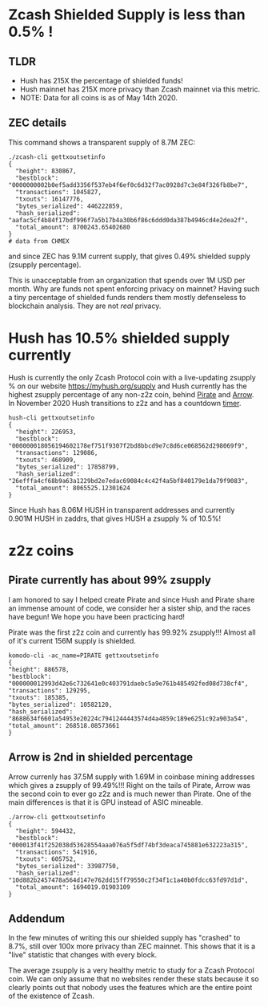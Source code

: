 # Zcash Shielded Supply is less than 0.5% !

## TLDR

 * Hush has 215X the percentage of shielded funds!
 * Hush mainnet has 215X more privacy than Zcash mainnet via this metric.
 * NOTE: Data for all coins is as of May 14th 2020.

## ZEC details

This command shows a transparent supply of 8.7M ZEC:

```
./zcash-cli gettxoutsetinfo
{
  "height": 830867,
  "bestblock": "0000000002b0ef5add3356f537eb4f6ef0c6d32f7ac0928d7c3e84f326fb8be7",
  "transactions": 1045827,
  "txouts": 16147776,
  "bytes_serialized": 446222859,
  "hash_serialized": "aafac5cf4b84f17bdf996f7a5b17b4a30b6f86c6ddd0da387b4946cd4e2dea2f",
  "total_amount": 8700243.65402680
}
# data from CHMEX
```
and since ZEC has 9.1M current supply, that gives 0.49% shielded supply (zsupply percentage).

This is unacceptable from an organization that spends over 1M USD per month. Why are funds not spent enforcing
privacy on mainnet? Having such a tiny percentage of shielded funds renders them mostly defenseless to blockchain analysis. They are not *real* privacy.

# Hush has 10.5% shielded supply currently

Hush is currently the only Zcash Protocol coin with a live-updating zsupply % on our website https://myhush.org/supply and
Hush currently has the highest zsupply percentage of any non-z2z coin, behind <a href="https://pirate.black">Pirate</a> and <a href="https://arrowchain.io">Arrow</a>. 
In November 2020 Hush transitions to z2z and has a countdown <a href="https://myhush.org/halving">timer</a>.
 
 
```
hush-cli gettxoutsetinfo
{
  "height": 226953,
  "bestblock": "000000018056194602178ef751f9307f2bd8bbcd9e7c8d6ce068562d298069f9",
  "transactions": 129086,
  "txouts": 468909,
  "bytes_serialized": 17858799,
  "hash_serialized": "26efffa4cf68b9a63a1229bd2e7edac69084c4c42f4a5bf840179e1da79f9083",
  "total_amount": 8065525.12301624
}
```

Since Hush has 8.06M HUSH in transparent addresses and currently 0.901M HUSH in zaddrs, that gives HUSH a zsupply % of 10.5%!

# z2z coins

## Pirate currently has about 99% zsupply
 
 I am honored to say I helped create Pirate and since Hush and Pirate share an immense amount of code, we consider her a
 sister ship, and the races have begun! We hope you have been practicing hard!
 
 Pirate was the first z2z coin and currently has 99.92% zsupply!!! Almost all of it's current 156M supply is shielded.
 
  ```
 komodo-cli -ac_name=PIRATE gettxoutsetinfo
{
  "height": 886578,
  "bestblock": "000000012993d42e6c732641e0c403791daebc5a9e761b485492fed08d738cf4",
  "transactions": 129295,
  "txouts": 185385,
  "bytes_serialized": 10582120,
  "hash_serialized": "8688634f6601a54953e20224c7941244443574d4a4859c189e6251c92a903a54",
  "total_amount": 268518.08573661
}
```
 ## Arrow is 2nd in shielded percentage
 
 Arrow currenly has 37.5M supply with 1.69M in coinbase mining addresses which gives a zsupply of 99.49%!!!
 Right on the tails of Pirate, Arrow was the second coin to ever go z2z and is much newer than Pirate.
 One of the main differences is that it is GPU instead of ASIC mineable.
 
```
./arrow-cli gettxoutsetinfo
{
  "height": 594432,
  "bestblock": "000013f41f252038d53628554aaa076a5f5df74bf3deaca745881e632223a315",
  "transactions": 541916,
  "txouts": 605752,
  "bytes_serialized": 33987750,
  "hash_serialized": "10d882b2457478a564d147e762dd15ff79550c2f34f1c1a40b0fdcc63fd97d1d",
  "total_amount": 1694019.01903109
}
 ```

## Addendum

In the few minutes of writing this our shielded supply has "crashed" to 8.7%, still over
100x more privacy than ZEC mainnet. This shows that it is a "live" statistic that changes
with every block.

The average zsupply is a very healthy metric to study for a Zcash Protocol coin. We can
only assume that no websites render these stats because it so clearly points out that
nobody uses the features which are the entire point of the existence of Zcash.
